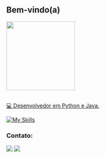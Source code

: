 ## Bem-vindo(a)
<div>
   <a href="https://github.com/LVMdS">
   <img height="180em" src="https://github-readme-stats.vercel.app/api?username=LVMdS&show_icons=true&theme=tokyonight&include_all_commits=true&count_private=true"/>
      <br>
      <br>
   

💻 Desenvolvedor em Python e Java.


[![My Skills](https://skillicons.dev/icons?i=java,python,html,css,javascript,windows,linux,vscode&theme=dark&perline=15)](https://skillicons.dev)




  ### Contato:

<div> 
  <a href="https://www.linkedin.com/in/leonardo-vinicius-martins-de-souza-607560146/" target="_blank"><img src="https://skillicons.dev/icons?i=linkedin&theme=dark&perline=15" target="_blank"></a>
    <a href="https://www.instagram.com/lvms1992" target="_blank"><img src="https://skillicons.dev/icons?i=instagram&theme=dark&perline=15" target="_blank"></a> 
</div>
 
</br>
